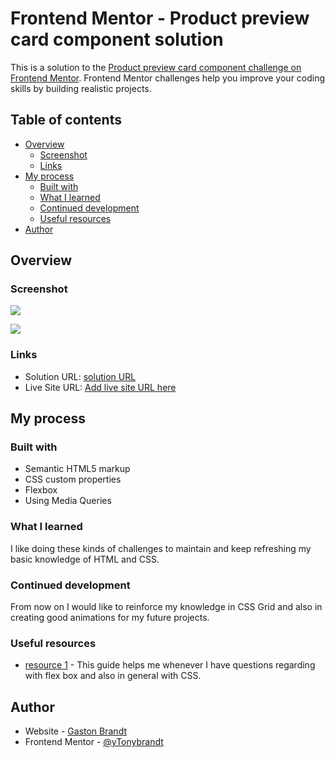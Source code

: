 # Frontend Mentor - Product preview card component solution

This is a solution to the [Product preview card component challenge on Frontend Mentor](https://www.frontendmentor.io/challenges/product-preview-card-component-GO7UmttRfa). Frontend Mentor challenges help you improve your coding skills by building realistic projects. 

## Table of contents

- [Overview](#overview)
  - [Screenshot](#screenshot)
  - [Links](#links)
- [My process](#my-process)
  - [Built with](#built-with)
  - [What I learned](#what-i-learned)
  - [Continued development](#continued-development)
  - [Useful resources](#useful-resources)
- [Author](#author)


## Overview

### Screenshot

![](./images/screenshot1.pngscreenshot.jpg)

![](./images/screenshot2.png.pngscreenshot.jpg)


### Links

- Solution URL: [solution URL](https://github.com/Tonybrandt/product-preview-card-component)
- Live Site URL: [Add live site URL here](https://your-live-site-url.com)

## My process

### Built with

- Semantic HTML5 markup
- CSS custom properties
- Flexbox
- Using Media Queries

### What I learned

I like doing these kinds of challenges to maintain and keep refreshing my basic knowledge of HTML and CSS.

### Continued development

From now on I would like to reinforce my knowledge in CSS Grid and also in creating good animations for my future projects.

### Useful resources

- [resource 1](https://css-tricks.com/guides) - This guide helps me whenever I have questions regarding with flex box and also in general with CSS.

## Author

- Website - [Gaston Brandt](https://github.com/Tonybrandt/product-preview-card-component)
- Frontend Mentor - [@yTonybrandt](https://www.frontendmentor.io/profile/Tonybrandt)